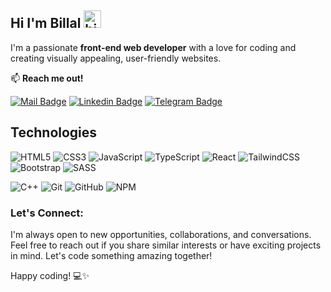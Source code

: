 ## Hi I'm Billal <img src="https://user-images.githubusercontent.com/1303154/88677602-1635ba80-d120-11ea-84d8-d263ba5fc3c0.gif" width="28px" height="28px" alt="hi">

<!-- 🚀 Check out my New Portfolio [billalbenz.com](https://billalbenz.com) -->

I'm a passionate **front-end web developer** with a love for coding and creating visually appealing, user-friendly websites.

:mailbox: **Reach me out!**

 [![Mail Badge](https://img.shields.io/badge/-billalben252-c0392b?style=flat&labelColor=c0392b&logo=gmail&logoColor=white)](mailto:billalben252@gmail.com)
 [![Linkedin Badge](https://img.shields.io/badge/-BillalBenzazoua-0e76a8?style=flat&labelColor=0e76a8&logo=linkedin&logoColor=white)](https://www.linkedin.com/in/billal-benzazoua/)
 [![Telegram Badge](https://img.shields.io/badge/-%40BillalBenzazoua-blue?style=flat&logo=telegram)](https://t.me/BillalBenzazoua)


<!-- - 🔭 I’m currently working on improving my proficiency in front-end technologies.
- 🌱 I’m currently learning about new frameworks and exploring advanced JavaScript concepts.
- 👯 I’m looking to collaborate on on open-source projects related to web development.
- 🤔 I’m looking for help with ...
- 💬 Ask me about front-end design principles, responsive web development, or my favorite coding projects. -->

## Technologies

![HTML5](https://img.shields.io/badge/html5-%23E34F26.svg?style=for-the-badge&logo=html5&logoColor=white)
![CSS3](https://img.shields.io/badge/css3-%231572B6.svg?style=for-the-badge&logo=css3&logoColor=white)
![JavaScript](https://img.shields.io/badge/javascript-%23323330.svg?style=for-the-badge&logo=javascript&logoColor=%23F7DF1E)
![TypeScript](https://img.shields.io/badge/typescript-%23007ACC.svg?style=for-the-badge&logo=typescript&logoColor=white)
![React](https://img.shields.io/badge/react-%2320232a.svg?style=for-the-badge&logo=react&logoColor=%2361DAFB)
![TailwindCSS](https://img.shields.io/badge/tailwindcss-%2338B2AC.svg?style=for-the-badge&logo=tailwind-css&logoColor=white)
![Bootstrap](https://img.shields.io/badge/bootstrap-%238511FA.svg?style=for-the-badge&logo=bootstrap&logoColor=white)
![SASS](https://img.shields.io/badge/SASS-hotpink.svg?style=for-the-badge&logo=SASS&logoColor=white)

![C++](https://img.shields.io/badge/c++-%2300599C.svg?style=for-the-badge&logo=c%2B%2B&logoColor=white)
![Git](https://img.shields.io/badge/git-%23F05033.svg?style=for-the-badge&logo=git&logoColor=white)
![GitHub](https://img.shields.io/badge/github-%23121011.svg?style=for-the-badge&logo=github&logoColor=white)
![NPM](https://img.shields.io/badge/NPM-%23CB3837.svg?style=for-the-badge&logo=npm&logoColor=white)


### Let's Connect:

I'm always open to new opportunities, collaborations, and conversations. Feel free to reach out if you share similar interests or have exciting projects in mind. Let's code something amazing together!

Happy coding! 💻✨
